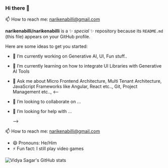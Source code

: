 ### Hi there 👋

📫 How to reach me: narikenabilli@gmail.com 

**narikenabilli/narikenabilli** is a ✨ _special_ ✨ repository because its `README.md` (this file) appears on your GitHub profile.

Here are some ideas to get you started:

- 🔭 I’m currently working on Generative AI, UI, Fun stuff..
- 🌱 I’m currently learning on how to integrate UI Libraries with Generative AI Tools
- 💬 Ask me about Micro Frontend Architecture, Multi Tenant Architecture, JavaScript Frameworks like Angular, React etc.., Git, Project Management etc..,
<--
- 👯 I’m looking to collaborate on ...
- 🤔 I’m looking for help with ...

  -->
  
📫 How to reach me: narikenabilli@gmail.com 
- 😄 Pronouns: He/Him
- ⚡ Fun fact: I still play video games


![Vidya Sagar's GitHub stats](https://github-readme-stats.vercel.app/api?username=narikenabilli&theme=dark&show_icons=true)
